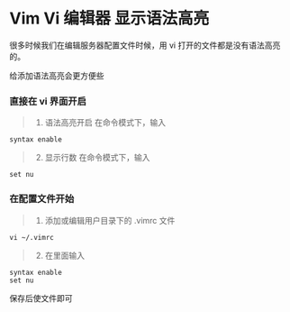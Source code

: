 # Vim Vi 编辑器 显示语法高亮

很多时候我们在编辑服务器配置文件时候，用 vi 打开的文件都是没有语法高亮的。

给添加语法高亮会更方便些

### 直接在 vi 界面开启

> 1. 语法高亮开启 在命令模式下，输入
```
syntax enable
```
> 2. 显示行数 在命令模式下，输入
```
set nu
```

### 在配置文件开始
> 1. 添加或编辑用户目录下的 .vimrc 文件
```
vi ~/.vimrc
```
> 2. 在里面输入
```
syntax enable
set nu
```
保存后使文件即可